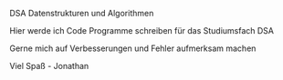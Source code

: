 DSA
Datenstrukturen und Algorithmen

Hier werde ich Code Programme schreiben für das Studiumsfach DSA

Gerne mich auf Verbesserungen und Fehler aufmerksam machen

Viel Spaß - Jonathan
